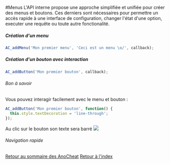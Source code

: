 #Menus
L'API interne propose une approche simplifiée et unifiée pour créer des menus et boutons. Ces derniers sont nécessaires pour 
permettre un accès rapide à une interface de configuration, changer l'état d'une option, executer une requête ou toute autre 
fonctionalité.

##### Création d'un menu
```Javascript
AC_addMenu('Mon premier menu', 'Ceci est un menu \o/', callback);
```

##### Création d'un bouton avec interaction
```Javascript
AC_addButton('Mon premier bouton', callback);
```

###### Bon à savoir
Vous pouvez interagir facilement avec le menu et bouton :

```Javascript
AC_addButton('Mon premier bouton', function() {
  this.style.textDecoration = 'line-through';
});
```

Au clic sur le bouton son texte sera barré
![](http://media.dvp.io/anocheat/preview/premier_bouton.png)

###### Navigation rapide
[Retour au sommaire des AnoCheat](./readme.md)
[Retour à l'index]('../readme.md)